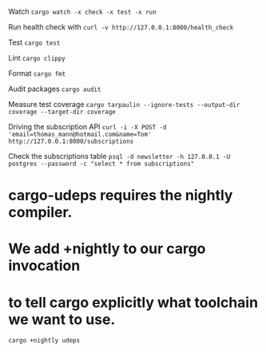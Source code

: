 Watch
`cargo watch -x check -x test -x run`

Run health check with
`curl -v http://127.0.0.1:8000/health_check`

Test
`cargo test`

Lint
`cargo clippy`

Format
`cargo fmt`

Audit packages
`cargo audit`

Measure test coverage
`cargo tarpaulin --ignore-tests --output-dir coverage --target-dir coverage`

Driving the subscription API
`curl -i -X POST -d 'email=thomas_mann@hotmail.com&name=Tom' http://127.0.0.1:8000/subscriptions`

Check the subscriptions table
`psql -d newsletter -h 127.0.0.1 -U postgres --password -c "select * from subscriptions"`

# cargo-udeps requires the nightly compiler.
# We add +nightly to our cargo invocation
# to tell cargo explicitly what toolchain we want to use.
`cargo +nightly udeps`